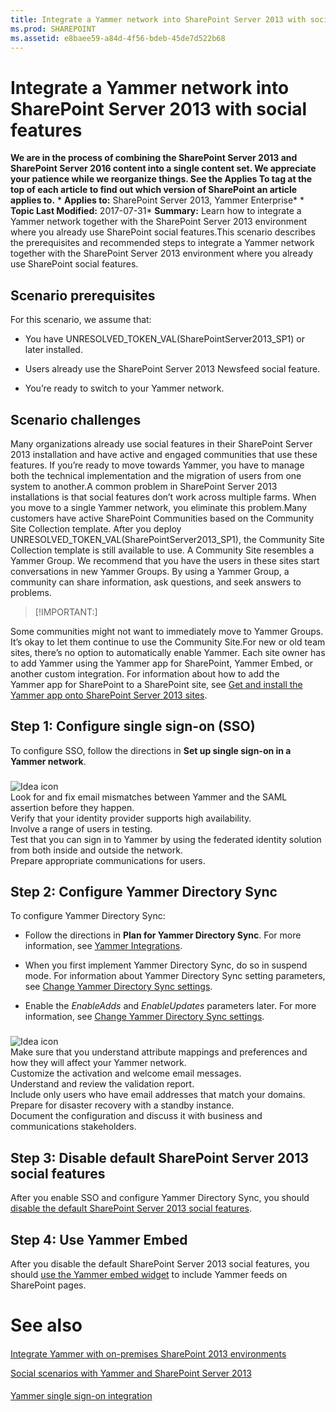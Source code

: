 ```yaml
---
title: Integrate a Yammer network into SharePoint Server 2013 with social features
ms.prod: SHAREPOINT
ms.assetid: e8baee59-a84d-4f56-bdeb-45de7d522b68
---
```



# Integrate a Yammer network into SharePoint Server 2013 with social features
 **We are in the process of combining the SharePoint Server 2013 and SharePoint Server 2016 content into a single content set. We appreciate your patience while we reorganize things. See the Applies To tag at the top of each article to find out which version of SharePoint an article applies to.** * **Applies to:** SharePoint Server 2013, Yammer Enterprise*  * **Topic Last Modified:** 2017-07-31* **Summary:** Learn how to integrate a Yammer network together with the SharePoint Server 2013 environment where you already use SharePoint social features.This scenario describes the prerequisites and recommended steps to integrate a Yammer network together with the SharePoint Server 2013 environment where you already use SharePoint social features.
## Scenario prerequisites

For this scenario, we assume that:
- You have UNRESOLVED_TOKEN_VAL(SharePointServer2013_SP1) or later installed.
    
  
- Users already use the SharePoint Server 2013 Newsfeed social feature.
    
  
- You’re ready to switch to your Yammer network.
    
  

## Scenario challenges

Many organizations already use social features in their SharePoint Server 2013 installation and have active and engaged communities that use these features. If you’re ready to move towards Yammer, you have to manage both the technical implementation and the migration of users from one system to another.A common problem in SharePoint Server 2013 installations is that social features don’t work across multiple farms. When you move to a single Yammer network, you eliminate this problem.Many customers have active SharePoint Communities based on the Community Site Collection template. After you deploy UNRESOLVED_TOKEN_VAL(SharePointServer2013_SP1), the Community Site Collection template is still available to use. A Community Site resembles a Yammer Group. We recommend that you have the users in these sites start conversations in new Yammer Groups. By using a Yammer Group, a community can share information, ask questions, and seek answers to problems.
> [!IMPORTANT:]

  
    
    

Some communities might not want to immediately move to Yammer Groups. It’s okay to let them continue to use the Community Site.For new or old team sites, there’s no option to automatically enable Yammer. Each site owner has to add Yammer using the Yammer app for SharePoint, Yammer Embed, or another custom integration. For information about how to add the Yammer app for SharePoint to a SharePoint site, see  [Get and install the Yammer app onto SharePoint Server 2013 sites](html/get-and-install-the-yammer-app-onto-sharepoint-server-2013-sites.md).
## Step 1: Configure single sign-on (SSO)

To configure SSO, follow the directions in **Set up single sign-on in a Yammer network**.
### 

![Idea icon](images/) <br/>  Look for and fix email mismatches between Yammer and the SAML assertion before they happen. <br/>  Verify that your identity provider supports high availability. <br/>  Involve a range of users in testing. <br/>  Test that you can sign in to Yammer by using the federated identity solution from both inside and outside the network. <br/>  Prepare appropriate communications for users. <br/> 
## Step 2: Configure Yammer Directory Sync

To configure Yammer Directory Sync:
- Follow the directions in **Plan for Yammer Directory Sync**. For more information, see [Yammer Integrations](https://go.microsoft.com/fwlink/p/?LinkId=402150).
    
  
- When you first implement Yammer Directory Sync, do so in suspend mode. For information about Yammer Directory Sync setting parameters, see  [Change Yammer Directory Sync settings](https://go.microsoft.com/fwlink/p/?LinkId=516977).
    
  
- Enable the  *EnableAdds*  and *EnableUpdates*  parameters later. For more information, see [Change Yammer Directory Sync settings](https://go.microsoft.com/fwlink/p/?LinkId=516977).
    
  

### 

![Idea icon](images/) <br/>  Make sure that you understand attribute mappings and preferences and how they will affect your Yammer network. <br/>  Customize the activation and welcome email messages. <br/>  Understand and review the validation report. <br/>  Include only users who have email addresses that match your domains. <br/>  Prepare for disaster recovery with a standby instance. <br/>  Document the configuration and discuss it with business and communications stakeholders. <br/> 
## Step 3: Disable default SharePoint Server 2013 social features

After you enable SSO and configure Yammer Directory Sync, you should  [disable the default SharePoint Server 2013 social features](html/hide-sharepoint-server-2013-social-features.md).
## Step 4: Use Yammer Embed

After you disable the default SharePoint Server 2013 social features, you should  [use the Yammer embed widget](html/add-the-yammer-embed-widget-to-a-sharepoint-page.md) to include Yammer feeds on SharePoint pages.
# See also

#### 

 [Integrate Yammer with on-premises SharePoint 2013 environments](html/integrate-yammer-with-on-premises-sharepoint-2013-environments.md)
  
    
    
 [Social scenarios with Yammer and SharePoint Server 2013](html/social-scenarios-with-yammer-and-sharepoint-server-2013.md)
  
    
    

#### 

 [Yammer single sign-on integration](https://go.microsoft.com/fwlink/p/?LinkId=402150)
  
    
    

  
    
    

